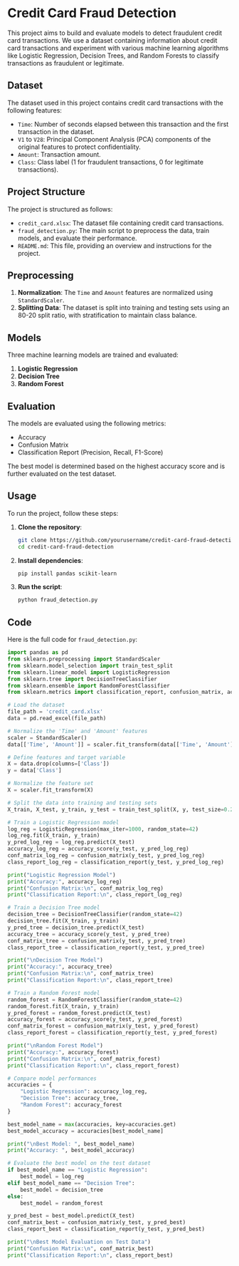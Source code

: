 # Credit Card Fraud Detection

This project aims to build and evaluate models to detect fraudulent credit card transactions. We use a dataset containing information about credit card transactions and experiment with various machine learning algorithms like Logistic Regression, Decision Trees, and Random Forests to classify transactions as fraudulent or legitimate.

## Dataset

The dataset used in this project contains credit card transactions with the following features:

- `Time`: Number of seconds elapsed between this transaction and the first transaction in the dataset.
- `V1` to `V28`: Principal Component Analysis (PCA) components of the original features to protect confidentiality.
- `Amount`: Transaction amount.
- `Class`: Class label (1 for fraudulent transactions, 0 for legitimate transactions).

## Project Structure

The project is structured as follows:

- `credit_card.xlsx`: The dataset file containing credit card transactions.
- `fraud_detection.py`: The main script to preprocess the data, train models, and evaluate their performance.
- `README.md`: This file, providing an overview and instructions for the project.

## Preprocessing

1. **Normalization**: The `Time` and `Amount` features are normalized using `StandardScaler`.
2. **Splitting Data**: The dataset is split into training and testing sets using an 80-20 split ratio, with stratification to maintain class balance.

## Models

Three machine learning models are trained and evaluated:

1. **Logistic Regression**
2. **Decision Tree**
3. **Random Forest**

## Evaluation

The models are evaluated using the following metrics:

- Accuracy
- Confusion Matrix
- Classification Report (Precision, Recall, F1-Score)

The best model is determined based on the highest accuracy score and is further evaluated on the test dataset.

## Usage

To run the project, follow these steps:

1. **Clone the repository**:
    ```sh
    git clone https://github.com/yourusername/credit-card-fraud-detection.git
    cd credit-card-fraud-detection
    ```

2. **Install dependencies**:
    ```sh
    pip install pandas scikit-learn
    ```

3. **Run the script**:
    ```sh
    python fraud_detection.py
    ```

## Code

Here is the full code for `fraud_detection.py`:

```python
import pandas as pd
from sklearn.preprocessing import StandardScaler
from sklearn.model_selection import train_test_split
from sklearn.linear_model import LogisticRegression
from sklearn.tree import DecisionTreeClassifier
from sklearn.ensemble import RandomForestClassifier
from sklearn.metrics import classification_report, confusion_matrix, accuracy_score

# Load the dataset
file_path = 'credit_card.xlsx'
data = pd.read_excel(file_path)

# Normalize the 'Time' and 'Amount' features
scaler = StandardScaler()
data[['Time', 'Amount']] = scaler.fit_transform(data[['Time', 'Amount']])

# Define features and target variable
X = data.drop(columns=['Class'])
y = data['Class']

# Normalize the feature set
X = scaler.fit_transform(X)

# Split the data into training and testing sets
X_train, X_test, y_train, y_test = train_test_split(X, y, test_size=0.2, random_state=42, stratify=y)

# Train a Logistic Regression model
log_reg = LogisticRegression(max_iter=1000, random_state=42)
log_reg.fit(X_train, y_train)
y_pred_log_reg = log_reg.predict(X_test)
accuracy_log_reg = accuracy_score(y_test, y_pred_log_reg)
conf_matrix_log_reg = confusion_matrix(y_test, y_pred_log_reg)
class_report_log_reg = classification_report(y_test, y_pred_log_reg)

print("Logistic Regression Model")
print("Accuracy:", accuracy_log_reg)
print("Confusion Matrix:\n", conf_matrix_log_reg)
print("Classification Report:\n", class_report_log_reg)

# Train a Decision Tree model
decision_tree = DecisionTreeClassifier(random_state=42)
decision_tree.fit(X_train, y_train)
y_pred_tree = decision_tree.predict(X_test)
accuracy_tree = accuracy_score(y_test, y_pred_tree)
conf_matrix_tree = confusion_matrix(y_test, y_pred_tree)
class_report_tree = classification_report(y_test, y_pred_tree)

print("\nDecision Tree Model")
print("Accuracy:", accuracy_tree)
print("Confusion Matrix:\n", conf_matrix_tree)
print("Classification Report:\n", class_report_tree)

# Train a Random Forest model
random_forest = RandomForestClassifier(random_state=42)
random_forest.fit(X_train, y_train)
y_pred_forest = random_forest.predict(X_test)
accuracy_forest = accuracy_score(y_test, y_pred_forest)
conf_matrix_forest = confusion_matrix(y_test, y_pred_forest)
class_report_forest = classification_report(y_test, y_pred_forest)

print("\nRandom Forest Model")
print("Accuracy:", accuracy_forest)
print("Confusion Matrix:\n", conf_matrix_forest)
print("Classification Report:\n", class_report_forest)

# Compare model performances
accuracies = {
    "Logistic Regression": accuracy_log_reg,
    "Decision Tree": accuracy_tree,
    "Random Forest": accuracy_forest
}

best_model_name = max(accuracies, key=accuracies.get)
best_model_accuracy = accuracies[best_model_name]

print("\nBest Model: ", best_model_name)
print("Accuracy: ", best_model_accuracy)

# Evaluate the best model on the test dataset
if best_model_name == "Logistic Regression":
    best_model = log_reg
elif best_model_name == "Decision Tree":
    best_model = decision_tree
else:
    best_model = random_forest

y_pred_best = best_model.predict(X_test)
conf_matrix_best = confusion_matrix(y_test, y_pred_best)
class_report_best = classification_report(y_test, y_pred_best)

print("\nBest Model Evaluation on Test Data")
print("Confusion Matrix:\n", conf_matrix_best)
print("Classification Report:\n", class_report_best)
